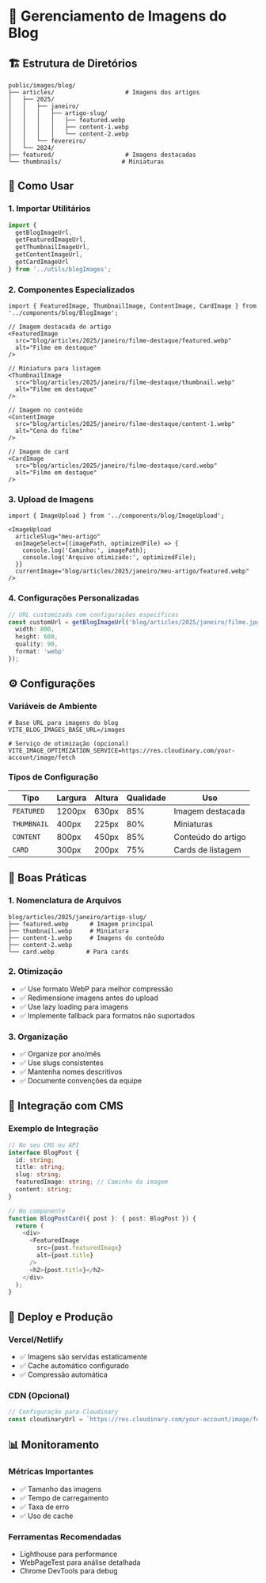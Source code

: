 # 📸 Gerenciamento de Imagens do Blog

## 🏗️ Estrutura de Diretórios

```
public/images/blog/
├── articles/                    # Imagens dos artigos
│   ├── 2025/
│   │   ├── janeiro/
│   │   │   ├── artigo-slug/
│   │   │   │   ├── featured.webp
│   │   │   │   ├── content-1.webp
│   │   │   │   └── content-2.webp
│   │   └── fevereiro/
│   └── 2024/
├── featured/                    # Imagens destacadas
└── thumbnails/                 # Miniaturas
```

## 🚀 Como Usar

### 1. **Importar Utilitários**

```typescript
import { 
  getBlogImageUrl, 
  getFeaturedImageUrl,
  getThumbnailImageUrl,
  getContentImageUrl,
  getCardImageUrl 
} from '../utils/blogImages';
```

### 2. **Componentes Especializados**

```tsx
import { FeaturedImage, ThumbnailImage, ContentImage, CardImage } from '../components/blog/BlogImage';

// Imagem destacada do artigo
<FeaturedImage 
  src="blog/articles/2025/janeiro/filme-destaque/featured.webp"
  alt="Filme em destaque"
/>

// Miniatura para listagem
<ThumbnailImage 
  src="blog/articles/2025/janeiro/filme-destaque/thumbnail.webp"
  alt="Filme em destaque"
/>

// Imagem no conteúdo
<ContentImage 
  src="blog/articles/2025/janeiro/filme-destaque/content-1.webp"
  alt="Cena do filme"
/>

// Imagem de card
<CardImage 
  src="blog/articles/2025/janeiro/filme-destaque/card.webp"
  alt="Filme em destaque"
/>
```

### 3. **Upload de Imagens**

```tsx
import { ImageUpload } from '../components/blog/ImageUpload';

<ImageUpload
  articleSlug="meu-artigo"
  onImageSelect={(imagePath, optimizedFile) => {
    console.log('Caminho:', imagePath);
    console.log('Arquivo otimizado:', optimizedFile);
  }}
  currentImage="blog/articles/2025/janeiro/meu-artigo/featured.webp"
/>
```

### 4. **Configurações Personalizadas**

```typescript
// URL customizada com configurações específicas
const customUrl = getBlogImageUrl('blog/articles/2025/janeiro/filme.jpg', {
  width: 800,
  height: 600,
  quality: 90,
  format: 'webp'
});
```

## ⚙️ Configurações

### **Variáveis de Ambiente**

```env
# Base URL para imagens do blog
VITE_BLOG_IMAGES_BASE_URL=/images

# Serviço de otimização (opcional)
VITE_IMAGE_OPTIMIZATION_SERVICE=https://res.cloudinary.com/your-account/image/fetch
```

### **Tipos de Configuração**

| Tipo | Largura | Altura | Qualidade | Uso |
|------|---------|--------|-----------|-----|
| `FEATURED` | 1200px | 630px | 85% | Imagem destacada |
| `THUMBNAIL` | 400px | 225px | 80% | Miniaturas |
| `CONTENT` | 800px | 450px | 85% | Conteúdo do artigo |
| `CARD` | 300px | 200px | 75% | Cards de listagem |

## 🎯 Boas Práticas

### **1. Nomenclatura de Arquivos**
```
blog/articles/2025/janeiro/artigo-slug/
├── featured.webp      # Imagem principal
├── thumbnail.webp     # Miniatura
├── content-1.webp     # Imagens do conteúdo
├── content-2.webp
└── card.webp         # Para cards
```

### **2. Otimização**
- ✅ Use formato WebP para melhor compressão
- ✅ Redimensione imagens antes do upload
- ✅ Use lazy loading para imagens
- ✅ Implemente fallback para formatos não suportados

### **3. Organização**
- ✅ Organize por ano/mês
- ✅ Use slugs consistentes
- ✅ Mantenha nomes descritivos
- ✅ Documente convenções da equipe

## 🔧 Integração com CMS

### **Exemplo de Integração**

```typescript
// No seu CMS ou API
interface BlogPost {
  id: string;
  title: string;
  slug: string;
  featuredImage: string; // Caminho da imagem
  content: string;
}

// No componente
function BlogPostCard({ post }: { post: BlogPost }) {
  return (
    <div>
      <FeaturedImage 
        src={post.featuredImage}
        alt={post.title}
      />
      <h2>{post.title}</h2>
    </div>
  );
}
```

## 🚀 Deploy e Produção

### **Vercel/Netlify**
- ✅ Imagens são servidas estaticamente
- ✅ Cache automático configurado
- ✅ Compressão automática

### **CDN (Opcional)**
```typescript
// Configuração para Cloudinary
const cloudinaryUrl = `https://res.cloudinary.com/your-account/image/fetch/w_800,h_450,q_85,f_webp/${baseUrl}/${imagePath}`;
```

## 📊 Monitoramento

### **Métricas Importantes**
- ✅ Tamanho das imagens
- ✅ Tempo de carregamento
- ✅ Taxa de erro
- ✅ Uso de cache

### **Ferramentas Recomendadas**
- Lighthouse para performance
- WebPageTest para análise detalhada
- Chrome DevTools para debug
